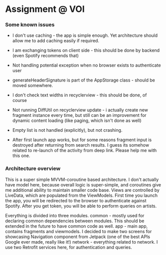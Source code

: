 # Assignment @ VOI

### Some known issues

* I don't use caching - the app is simple enough. Yet architecture should allow me to add caching easily if required. 
* I am exchanging tokens on client side - this should be done by backend (even Spotify recommends that)
* Not handling potential exception when no browser exists to authenticate user
* generateHeaderSignature is part of the AppStorage class - should be moved somewhere.

* I don't check text widths in recyclerview - this should be done, of course
* Not running DiffUtil on recyclerview update - i actually create new fragment instance every time, but still can be an improvement for dynamic content loading (like paging, which isn't done as well)
* Empty list is not handled (explicitly), but not crashing.
* After first launch app works, but for some reasons fragment input is destroyed after returning from search results. I guess its somehow related to re-launch of the activity from deep link. Please help me with this one. 

### Architecture overview

This is a super simple MVVM-coroutine based architecture. I don't actually have model here, because overall logic is super-simple, and coroutines give me additional ability to maintain smaller code base. 
Views are controlled by LiveData, which are populated from the ViewModels. 
First time you launch the app, you will be redirected to the browser to authenticate against Spotify. After you get token, you will be able to perform queries on artists. 

Everything is divided into three modules.
common - mostly used for declaring common dependencies between modules. This should be extended in the future to have common code as well.
app - main app, contains fragments and viewmodels. I decided to make two screens for showcasing Navigation component from Jetpack (one of the best APIs Google ever made, really like it!)
network - everything related to network. I use two Retrofit services here, for authentication and queries. 
